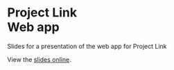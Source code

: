 # Project Link<br>Web app

Slides for a presentation of the web app for Project Link

View the [slides online](http://gmarty.github.io/2016-03-Project-Link-App/).
